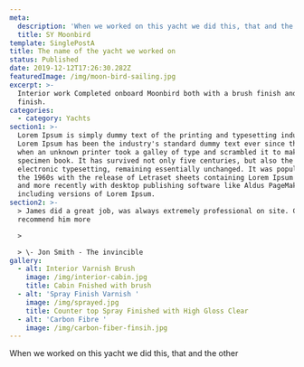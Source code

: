 ```yaml
---
meta:
  description: 'When we worked on this yacht we did this, that and the other'
  title: SY Moonbird
template: SinglePostA
title: The name of the yacht we worked on
status: Published
date: 2019-12-12T17:26:30.282Z
featuredImage: /img/moon-bird-sailing.jpg
excerpt: >-
  Interior work Completed onboard Moonbird both with a brush finish and spray
  finish. 
categories:
  - category: Yachts
section1: >-
  Lorem Ipsum is simply dummy text of the printing and typesetting industry.
  Lorem Ipsum has been the industry's standard dummy text ever since the 1500s,
  when an unknown printer took a galley of type and scrambled it to make a type
  specimen book. It has survived not only five centuries, but also the leap into
  electronic typesetting, remaining essentially unchanged. It was popularised in
  the 1960s with the release of Letraset sheets containing Lorem Ipsum passages,
  and more recently with desktop publishing software like Aldus PageMaker
  including versions of Lorem Ipsum.
section2: >-
  > James did a great job, was always extremely professional on site. Couldn't
  recommend him more

  >

  > \- Jon Smith - The invincible
gallery:
  - alt: Interior Varnish Brush
    image: /img/interior-cabin.jpg
    title: Cabin Fnished with brush
  - alt: 'Spray Finish Varnish '
    image: /img/sprayed.jpg
    title: Counter top Spray Finished with High Gloss Clear
  - alt: 'Carbon Fibre '
    image: /img/carbon-fiber-finsih.jpg
---
```

When we worked on this yacht we did this, that and the other

